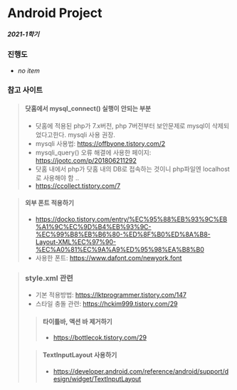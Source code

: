 # Android Project
##### 2021-1학기

### 진행도
- *no item*
### 참고 사이트
> #### 닷홈에서 mysql_connect() 실행이 안되는 부분
> - 닷홈에 적용된 php가 7.x버전, php 7버전부터 보안문제로 mysql이 삭제되었다고한다. mysqli 사용 권장.
> - mysqli 사용법: https://offbyone.tistory.com/2
> - mysqli_query() 오류 해결에 사용한 페이지: https://jootc.com/p/201806211292
> - 닷홈 내에서 php가 닷홈 내의 DB로 접속하는 것이니 php파일엔 localhost로 사용해야 함 ..
> - https://ccollect.tistory.com/7

> #### 외부 폰트 적용하기
> - https://docko.tistory.com/entry/%EC%95%88%EB%93%9C%EB%A1%9C%EC%9D%B4%EB%93%9C-%EC%99%B8%EB%B6%80-%ED%8F%B0%ED%8A%B8-Layout-XML%EC%97%90-%EC%A0%81%EC%9A%A9%ED%95%98%EA%B8%B0
> - 사용한 폰트: https://www.dafont.com/newyork.font

> ### style.xml 관련
> - 기본 적용방법: https://lktprogrammer.tistory.com/147
> - 스타일 충돌 관련: https://hckim999.tistory.com/29
>
>  > #### 타이틀바, 액션 바 제거하기
>  > - https://bottlecok.tistory.com/29
>
>  > #### TextInputLayout 사용하기
>  > - https://developer.android.com/reference/android/support/design/widget/TextInputLayout